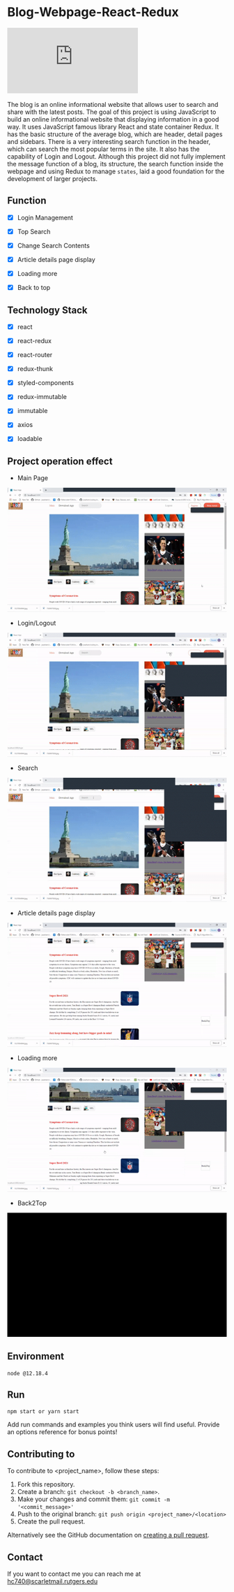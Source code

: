 # Blog-Webpage-React-Redux


<!--- These are examples. See https://shields.io for others or to customize this set of shields. You might want to include dependencies, project status and licence info here --->
![GitHub repo size](https://img.shields.io/github/repo-size/scottydocs/README-template.md)


The blog is an online informational website that allows user to search and share with the latest posts. The goal of this project is using JavaScript to build an online informational website that displaying information in a good way. It uses JavaScript famous library React and state container Redux. It has the basic structure of the average blog, which are header, detail pages and sidebars. There is a very interesting search function in the header, which can search the most popular terms in the site. It also has the capability of Login and Logout. 
Although this project did not fully implement the message function of a blog, its structure, the search function inside the webpage and using Redux to manage `states`, laid a good foundation for the development of larger projects.



## Function
- [x] Login Management
- [x] Top Search
- [x] Change Search Contents
- [x] Article details page display
- [x] Loading more
- [x] Back to top 


## Technology Stack
- [x] react
- [x] react-redux
- [x] react-router
- [x] redux-thunk
- [x] styled-components
- [x] redux-immutable
- [x] immutable
- [x] axios
- [x] loadable


## Project operation effect
- Main Page

![main_page](./record/main_page.gif)

- Login/Logout

![login_logout](./record/login_logout.gif)

- Search

![search](./record/search.gif)

- Article details page display

![detail_page](./record/detail_page.gif)

- Loading more

![loadmore](./record/loadmore.gif)

- Back2Top

![backtotop](./record/backtotop.gif)



## Environment
```
node @12.18.4
```

## Run
```
npm start or yarn start
```

Add run commands and examples you think users will find useful. Provide an options reference for bonus points!

## Contributing to <Blog-Webpage-React-Redux>
<!--- If your README is long or you have some specific process or steps you want contributors to follow, consider creating a separate CONTRIBUTING.md file--->
To contribute to <project_name>, follow these steps:

1. Fork this repository.
2. Create a branch: `git checkout -b <branch_name>`.
3. Make your changes and commit them: `git commit -m '<commit_message>'`
4. Push to the original branch: `git push origin <project_name>/<location>`
5. Create the pull request.

Alternatively see the GitHub documentation on [creating a pull request](https://help.github.com/en/github/collaborating-with-issues-and-pull-requests/creating-a-pull-request).


## Contact

If you want to contact me you can reach me at <hc740@scarletmail.rutgers.edu>



